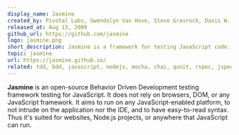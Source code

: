 ```yaml
---
display_name: Jasmine
created_by: Pivotal Labs, Gwendolyn Van Hove, Steve Gravrock, Davis W. Frank, Rajan Agaskar, Greg Cobb, Chris Amavisca, Christian Williams, Sheel Choksi
released_at: Aug 13, 2009
github_url: https://github.com/jasmine
logo: jasmine.png
short_description: Jasmine is a framework for testing JavaScript code.
topic: jasmine
url: https://jasmine.github.io/
related: tdd, bdd, javascript, nodejs, mocha, chai, qunit, rspec, jspec, test-doubles
---
```

**Jasmine** is an open-source Behavior Driven Development testing framework testing for JavaScript. It does not rely on browsers, DOM, or any JavaScript framework. It aims to run on any JavaScript-enabled platform, to not intrude on the application nor the IDE, and to have easy-to-read syntax. Thus it's suited for websites, Node.js projects, or anywhere that JavaScript can run.
